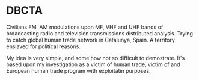 # DBCTA
Civilians FM, AM modulations upon MF, VHF and UHF bands of broadcasting radio and television transmissions distributed analysis. Trying to catch global human trade network in Catalunya, Spain. A territory enslaved for political reasons.

My idea is very simple, and some how not so difficult to demostrate. It's based upon my investigation as a victim of human trade, victim of and European human trade program with exploitatin purposes.
